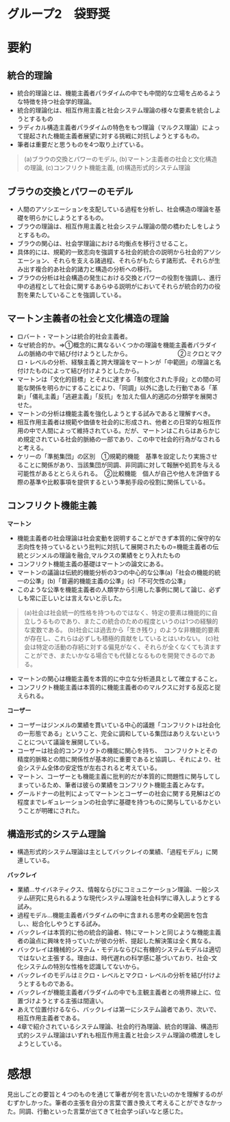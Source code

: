 # グループ2　袋野奨
# 要約
## 統合的理論
* 統合的理論とは、機能主義者パラダイムの中でも中間的な立場を占めるような特徴を持つ社会学的理論。
* 統合的理論化は、相互作用主義と社会システム理論の様々な要素を統合しようとするもの
* ラディカル構造主義者パラダイムの特色をもつ理論（マルクス理論）によって提起された機能主義者展望に対する挑戦に対抗しようとするもの。
* 筆者は重要だと思うものを4つ取り上げている。
> (a)ブラウの交換とパワーのモデル,
> (b)マートン主義者の社会と文化構造の理論,
> (c)コンフリクト機能主義,
> (d)構造形式的システム理論

## ブラウの交換とパワーのモデル
* 人間のアソシエーションを支配している過程を分析し、社会構造の理論を基礎を明らかにしようとするもの。
* ブラウの理論は、相互作用主義と社会システム理論の間の橋わたしをしようとするもの。
* ブラウの関心は、社会学理論における均衡点を移行させること。
* 具体的には、規範的一致志向を強調する社会的統合の説明から社会的アソシエーション、それらを支える諸過程、それらがもたらす諸形式、それらが生み出す複合的あ社会的諸力と構造の分析への移行。
* ブラウの分析は社会構造の発生における交換とパワーの役割を強調し、進行中の過程として社会に関するあらゆる説明がにおいてそれらが統合的力の役割を果たしていることを強調している。

## マートン主義者の社会と文化構造の理論
* ロバート・マートンは統合的社会主義者。
* なぜ統合的か。⇒①概念的に異なるいくつかの理論を機能主義者パラダイムの脈絡の中で結び付けようとしたから。　　　　　　　　
②ミクロとマクロ・レベルの分析、経験主義と誇大理論をマートンが「中範囲」の理論と名付けたものによって結び付けようとしたから。
* マートンは「文化的目標」とそれに達する「制度化された手段」との間の可能な関係を明らかにすることにより、「同調」以外に逸した行動である「革新」「儀礼主義」「逃避主義」「反抗」を加えた個人的適応の分類学を展開させた。
* マートンの分析は機能主義を強化しようとする試みであると理解すべき。
* 相互作用主義者は規範や価値を社会的に形成され、他者との日常的な相互作用の中で人間によって維持されている。だが、マートンはこれらはあらかじめ規定されている社会的脈絡の一部であり、この中で社会的行為がなされると考える。
* ケリーの「準拠集団」の区別　①規範的機能　基準を設定したり実施させることに関係があり、当該集団が同調、非同調に対して報酬や処罰を与える可能性があるととらえられる。　②比較機能　個人が自己や他人を評価する際の基準や比較事項を提供するという準拠手段の役割に関係している。

## コンフリクト機能主義
**マートン**
* 機能主義者の社会理論は社会変動を説明することができず本質的に保守的な志向性を持っているという批判に対抗して展開されたもの=機能主義者の伝統とジンメルの理論を融合,マルクスの業績をとり入れたもの
* コンフリクト機能主義の基礎はマートンの論文にある。
* マートンの議論は伝統的機能分析の3つの中心的な公準(a)「社会の機能的統一の公準」(b)「普遍的機能主義の公準」(c)「不可欠性の公準」
* このような公準を機能主義者の人類学から引用した事例に関して論じ、必ずしも常に正しいとは言えないと示した。
> (a)社会は社会統一的性格を持つものではなく、特定の要素は機能的に自立しうるものであり、またこの統合のための程度というのは1つの経験的な変数である。
> (b)社会には過去から「生き残り」のような非機能的要素が存在し、これらは必ずしも積極的貢献をしているとはいわない。
> (c)社会は特定の活動の存続に対する偏見がなく、それらが全くなくても済ますことができ、またいかなる場合でも代替となるものを開発できるのである。
* マートンの関心は機能主義を本質的に中立な分析道具として確立すること。
* コンフリクト機能主義は本質的に機能主義者ののマルクスに対する反応と捉えられる。

**コーザー**
* コーザーはジンメルの業績を貫いている中心的議題「コンフリクトは社会化の一形態である」ということ、完全に調和している集団はありえないということについて議論を展開している。
* コーザーは社会的コンフリクトの機能に関心を持ち、　コンフリクトとその精度的脈略との間に関係性が基本的に重要であると協調し、それにより、社会システム全体の安定性が左右されると考えている。
* マートン、コーザーとも機能主義に批判的だが本質的に問題性に関与してしまっているため、筆者は彼らの業績をコンフリクト機能主義とみなす。
* グールドナーの批判によってマートンとコーザーの社会に関する見解はどの程度までレギュレーションの社会学に基礎を持つものに関与しているかということが明確にされた。


## 構造形式的システム理論
* 構造形式的システム理論は主としてバックレイの業績、「過程モデル」に関連している。

**バックレイ**
* 業績...サイバネティクス、情報ならびにコミュニケーション理論、一般システム研究に見られるような現代システム理論を社会科学に導入しようとする試み。
* 過程モデル...機能主義者パラダイムの中に含まれる思考の全範囲を包含し、、総合化しやうとする試み。
* バックレイは本質的に他の統合的論者、特にマートンと同じような機能主義者の論点に興味を持っていたが彼の分析、提起した解決策は全く異なる。
* バックレイは機械的システム・モデルならびに有機的システムモデルは適切ではないと主張する。理由は、時代遅れの科学感に基づいており、社会-文化システムの特別な性格を認識してないから。
* バックレイのモデルはミクロ・レベルとマクロ・レベルの分析を結び付けようとするものである。
* バックレイが機能主義者パラダイムの中でも主観主義者との境界線上に、位置づけようとする主張は間違い。
* あえて位置付けるなら、バックレイは第一にシステム論者であり、次いで、相互作用主義者である。
* 4章で紹介されているシステム理論、社会的行為理論、統合的理論、構造形式的システム理論はいずれも相互作用主義と社会システム理論の橋渡しをしようとしている。



# 感想
見出しごとの要旨と４つのものを通じて筆者が何を言いたいのかを理解するのがむずかしかった。筆者の主張を自分の言葉で置き換えて考えることができなかった。同調、行動といった言葉が出てきて社会学っぽいなと感じた。
